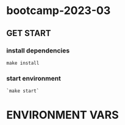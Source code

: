 # bootcamp-2023-03
## GET START 
   ### install dependencies

   `make install`

   ### start environment

    `make start`


# ENVIRONMENT VARS



